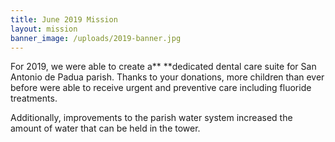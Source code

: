 ```yaml
---
title: June 2019 Mission
layout: mission
banner_image: /uploads/2019-banner.jpg
---
```


For 2019, we were able to create a**&nbsp;**dedicated dental care suite for San Antonio de Padua parish. Thanks to your donations, more children than ever before were able to receive urgent and preventive care including fluoride treatments.

Additionally, improvements to the parish water system increased the amount of water that can be held in the tower.&nbsp;
